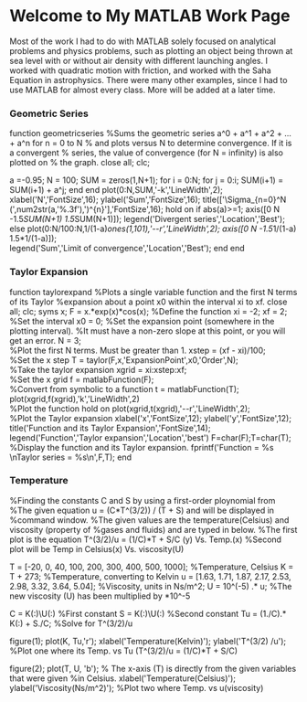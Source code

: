 # Welcome to My MATLAB Work Page

Most of the work I had to do with MATLAB solely focused on analytical problems and physics problems, such as plotting an object being thrown at sea level with or without air density with different launching angles. I worked with quadratic motion with friction, and worked with the Saha Equation in astrophysics. There were many other examples, since I had to use MATLAB for almost every class. More will be added at a later time.


### Geometric Series

function geometricseries
%Sums the geometric series a^0 + a^1 + a^2 + ... + a^n for n = 0 to N
%  and plots versus N to determine convergence.  If it is a convergent
%  series, the value of convergence (for N = infinity) is also plotted on
%  the graph.
close all; clc;

a =-0.95; N = 100;
SUM = zeros(1,N+1);
for i = 0:N;
    for j = 0:i;
     SUM(i+1) = SUM(i+1) + a^j;
    end
end
plot(0:N,SUM,'-k','LineWidth',2);
xlabel('N','FontSize',16); ylabel('Sum','FontSize',16);
title(['\Sigma_{n=0}^N (',num2str(a,'%.3f'),')^{n}'],'FontSize',16);
hold on
if abs(a)>=1;
    axis([0 N -1.5*SUM(N+1) 1.5*SUM(N+1)]);
    legend('Divergent series','Location','Best');    
else
    plot(0:N/100:N,1/(1-a)*ones(1,101),'--r','LineWidth',2);
    axis([0 N -1.5*1/(1-a) 1.5*1/(1-a)]);    
    legend('Sum','Limit of convergence','Location','Best');
end
end

### Taylor Expansion

function taylorexpand
%Plots a single variable function and the first N terms of its Taylor
%expansion about a point x0 within the interval xi to xf.
close all; clc; syms x;
F = x.*exp(x)*cos(x); 
%Define the function
xi = -2; xf = 2; 
%Set the interval
x0 = 0; 
%Set the expansion point (somewhere in the plotting interval).
%It must have a non-zero slope at this point, or you will get an error.
N = 3;  
%Plot the first N terms.  Must be greater than 1.
xstep = (xf - xi)/100;  
%Set the x step
T = taylor(F,x,'ExpansionPoint',x0,'Order',N);   
%Take the taylor expansion
xgrid = xi:xstep:xf;    
%Set the x grid
f = matlabFunction(F);  
%Convert from symbolic to a function
t = matlabFunction(T);
plot(xgrid,f(xgrid),'k','LineWidth',2)  
%Plot the function
hold on
plot(xgrid,t(xgrid),'--r','LineWidth',2);  
%Plot the Taylor expansion
xlabel('x','FontSize',12); ylabel('y','FontSize',12);
title('Function and its Taylor Expansion','FontSize',14);
legend('Function','Taylor expansion','Location','best')
F=char(F);T=char(T);     
%Display the function and its Taylor expansion.
fprintf('Function = %s \nTaylor series = %s\n',F,T);
end



### Temperature

%Finding the constants C and S by using a first-order ploynomial from 
%The given equation u = (C*T^(3/2)) / (T + S) and will be displayed in
%command window.
%The given values are the temperature(Celsius) and viscosity (property of
%gases and fluids) and are typed in below. 
%The first plot is the equation T^(3/2)/u = (1/C)*T + S/C (y) Vs. Temp.(x)
%Second plot will be Temp in Celsius(x) Vs. viscosity(U) 
 
T = [-20, 0, 40, 100, 200, 300, 400, 500, 1000];
%Temperature, Celsius
K = T + 273;
%Temperature, converting to Kelvin
u = [1.63, 1.71, 1.87, 2.17, 2.53, 2.98, 3.32, 3.64, 5.04];
%Viscosity, units in Ns/m^2; 
U = 10^(-5) .* u;
%The new viscosity (U) has been multiplied by *10^-5
 
C = K(:)\U(:)               %First constant
S = K(:)\U(:)               %Second constant
Tu = (1./C).* K(:) + S./C;  %Solve for T^(3/2)/u
 
figure(1);
plot(K, Tu,'r');
xlabel('Temperature(Kelvin)');
ylabel('T^(3/2) /u');
%Plot one where its Temp. vs Tu (T^(3/2)/u = (1/C)*T + S/C)
 
figure(2);
plot(T, U, 'b');
% The x-axis (T) is directly from the given variables that were given
%in Celsius.
xlabel('Temperature(Celsius)');
ylabel('Viscosity(Ns/m^2)');
%Plot two where Temp. vs u(viscosity)
